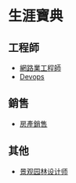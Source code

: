 # 生涯寶典

## 工程師

* [網路業工程師](internet-engineer.md)
* [Devops](devops.md)

## 銷售

* [房產銷售](housing-sales.md)

## 其他

* [景观园林设计师](garden-designer.md)
